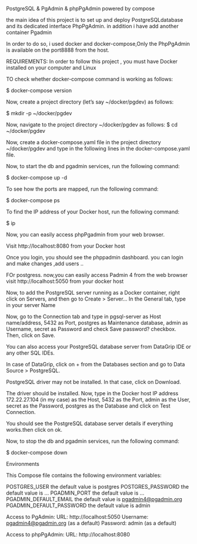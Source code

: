 

PostgreSQL & PgAdmin & phpPgAdmin powered by compose


the main idea of this project is to set up and deploy PostgreSQLdatabase and its dedicated interface PhpPgAdmin. in addition i have add another container Pgadmin

In order to do so, i used docker and docker-compose,Only the PhpPgAdmin  is  available on the port8888 from the host.




REQUIREMENTS:
In order to follow this project , you must have Docker installed on your computer and  Linux 

TO check whether docker-compose command is working as follows:

$ docker-compose version

Now, create a project directory (let’s say ~/docker/pgdev) as follows:

$ mkdir -p ~/docker/pgdev

Now, navigate to the project directory ~/docker/pgdev as follows:
$ cd ~/docker/pgdev


Now, create a docker-compose.yaml file in the project directory ~/docker/pgdev and type in the following lines in the docker-compose.yaml file.

Now, to start the db and pgadmin services, run the following command:

$ docker-compose up -d

To see how the ports are mapped, run the following command:

$ docker-compose ps

To find the IP address of your Docker host, run the following command:

$ ip

Now, you can easily access phpPgadmin  from your web browser.

Visit http://localhost:8080 from your Docker 
host 

Once you login, you should see the phppadmin dashboard.
you can login and make changes ,add users ..




FOr postgress.
now,you can easily access Padmin 4 from the web browser 
visit http://localhost:5050 from your docker host

Now, to add the PostgreSQL server running as a Docker container, right click on Servers, and then go to Create > Server…
In the General tab, type in your server Name

Now, go to the Connection tab and type in pgsql-server as Host name/address, 5432 as Port, postgres as Maintenance database, admin as Username, secret as Password and check Save password? checkbox. Then, click on Save.

You can also access your PostgreSQL database server from DataGrip IDE or any other SQL IDEs.

In case of DataGrip, click on + from the Databases section and go to Data Source > PostgreSQL.

PostgreSQL driver may not be installed. In that case, click on Download.

The driver should be installed. Now, type in the Docker host IP address 172.22.27.104  (in my case) as the Host, 5432 as the Port, admin as the User, secret as the Password, postgres as the Database and click on Test Connection.

You should see the PostgreSQL database server details if everything works.then click on ok.



Now, to stop the db and pgadmin services, run the following command:

$ docker-compose down

Environments

This Compose file contains the following environment variables:

POSTGRES_USER the default value is postgres
POSTGRES_PASSWORD the default value is ...
PGADMIN_PORT the default value is ...
PGADMIN_DEFAULT_EMAIL the default value is pgadmin4@pgadmin.org
PGADMIN_DEFAULT_PASSWORD the default value is admin


Access to PgAdmin:
URL: http://localhost:5050
Username: pgadmin4@pgadmin.org (as a default)
Password: admin (as a default)

Access to phpPgAdmin:
URL: http://localhost:8080


